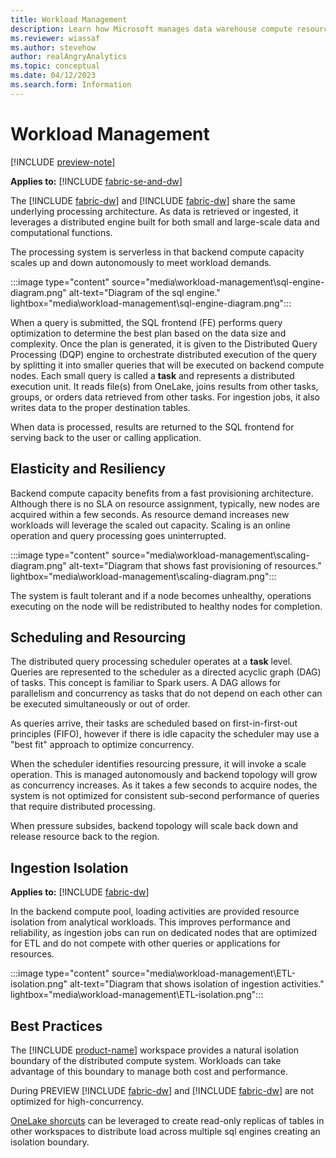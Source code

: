 ```yaml
---
title: Workload Management
description: Learn how Microsoft manages data warehouse compute resources to service workloads.
ms.reviewer: wiassaf
ms.author: stevehow
author: realAngryAnalytics
ms.topic: conceptual
ms.date: 04/12/2023
ms.search.form: Information
---
```


# Workload Management

[!INCLUDE [preview-note](../includes/preview-note.md)]

**Applies to:** [!INCLUDE [fabric-se-and-dw](includes/applies-to-version/fabric-se-and-dw.md)]

The [!INCLUDE [fabric-dw](includes/fabric-dw.md)] and [!INCLUDE [fabric-dw](includes/fabric-se.md)] share the same underlying processing architecture. As data is retrieved or ingested, it leverages a distributed engine built for both small and large-scale data and computational functions.

The processing system is serverless in that backend compute capacity scales up and down autonomously to meet workload demands.

:::image type="content" source="media\workload-management\sql-engine-diagram.png" alt-text="Diagram of the sql engine." lightbox="media\workload-management\sql-engine-diagram.png":::

When a query is submitted, the SQL frontend (FE) performs query optimization to determine the best plan based on the data size and complexity. Once the plan is generated, it is given to the Distributed Query Processing (DQP) engine to  orchestrate distributed execution of the query by splitting it into smaller queries that will be executed on backend compute nodes. Each small query is called a **task** and represents a distributed execution unit. It reads file(s) from OneLake, joins results from other tasks, groups, or orders data retrieved from other tasks. For ingestion jobs, it also writes data to the proper destination tables.

When data is processed, results are returned to the SQL frontend for serving back to the user or calling application.

## Elasticity and Resiliency
Backend compute capacity benefits from a fast provisioning architecture. Although there is no SLA on resource assignment, typically, new nodes are acquired within a few seconds. As resource demand increases new workloads will leverage the scaled out capacity. Scaling is an online operation and query processing goes uninterrupted.

:::image type="content" source="media\workload-management\scaling-diagram.png" alt-text="Diagram that shows fast provisioning of resources." lightbox="media\workload-management\scaling-diagram.png":::

The system is fault tolerant and if a node becomes unhealthy, operations executing on the node will be redistributed to healthy nodes for completion.

## Scheduling and Resourcing
The distributed query processing scheduler operates at a **task** level. Queries are represented to the scheduler as a directed acyclic graph (DAG) of tasks. This concept is familiar to Spark users. A DAG allows for parallelism and concurrency as tasks that do not depend on each other can be executed simultaneously or out of order.

As queries arrive, their tasks are scheduled based on first-in-first-out principles (FIFO), however if there is idle capacity the scheduler may use a "best fit" approach to optimize concurrency.

When the scheduler identifies resourcing pressure, it will invoke a scale operation. This is managed autonomously and backend topology will grow as concurrency increases. As it takes a few seconds to acquire nodes, the system is not optimized for consistent sub-second performance of queries that require distributed processing.
 
When pressure subsides, backend topology will scale back down and release resource back to the region.

## Ingestion Isolation
**Applies to:** [!INCLUDE [fabric-dw](includes/applies-to-version/fabric-dw.md)]

In the backend compute pool, loading activities are provided resource isolation from analytical workloads. This improves performance and reliability, as ingestion jobs can run on dedicated nodes that are optimized for ETL and do not compete with other queries or applications for resources.

:::image type="content" source="media\workload-management\ETL-isolation.png" alt-text="Diagram that shows isolation of ingestion activities." lightbox="media\workload-management\ETL-isolation.png":::

## Best Practices
The [!INCLUDE [product-name](../includes/product-name.md)] workspace provides a natural isolation boundary of the distributed compute system. Workloads can take advantage of this boundary to manage both cost and performance.

During PREVIEW [!INCLUDE [fabric-dw](includes/fabric-dw.md)] and [!INCLUDE [fabric-dw](includes/fabric-se.md)] are not optimized for high-concurrency.

[OneLake shorcuts](../onelake/onelake-shortcuts.md) can be leveraged to create read-only replicas of tables in other workspaces to distribute load across multiple sql engines creating an isolation boundary.



